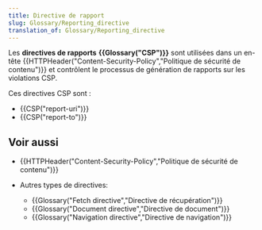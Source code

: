```yaml
---
title: Directive de rapport
slug: Glossary/Reporting_directive
translation_of: Glossary/Reporting_directive
---
```


Les **directives de rapports** **{{Glossary("CSP")}}** sont utilisées dans un en-tête {{HTTPHeader("Content-Security-Policy","Politique de sécurité de contenu")}} et contrôlent le processus de génération de rapports sur les violations CSP.

Ces directives CSP sont :

- {{CSP("report-uri")}}
- {{CSP("report-to")}}

## Voir aussi

- {{HTTPHeader("Content-Security-Policy","Politique de sécurité de contenu")}}
- Autres types de directives:

  - {{Glossary("Fetch directive","Directive de récupération")}}
  - {{Glossary("Document directive","Directive de document")}}
  - {{Glossary("Navigation directive","Directive de navigation")}}
